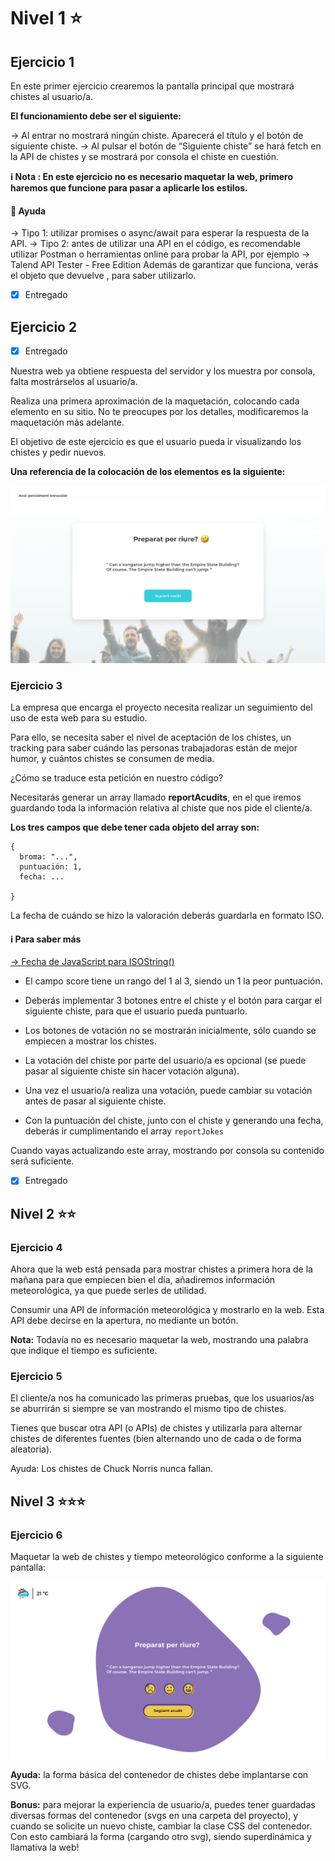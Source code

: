 # Nivel 1 ⭐️

## Ejercicio 1

En este primer ejercicio crearemos la pantalla principal que mostrará chistes al usuario/a.

**El funcionamiento debe ser el siguiente:**

→  Al entrar no mostrará ningún chiste. Aparecerá el título y el botón de siguiente chiste.
→  Al pulsar el botón de “Siguiente chiste” se hará fetch en la API de chistes y se mostrará por consola el chiste en cuestión.

**ℹ️ Nota : En este ejercicio no es necesario maquetar la web, primero haremos que funcione para pasar a aplicarle los estilos.**

#### 🛟 Ayuda

→  Tipo 1: utilizar promises o async/await para esperar la respuesta de la API.
→  Tipo 2: antes de utilizar una API en el código, es recomendable utilizar Postman o herramientas online para probar la API, por ejemplo  -> Talend API Tester - Free Edition Además de garantizar que funciona, verás el objeto que devuelve , para saber utilizarlo.

 - [x] Entregado


##  Ejercicio 2

 - [x] Entregado

Nuestra web ya obtiene respuesta del servidor y los muestra por consola, falta mostrárselos al usuario/a.

Realiza una primera aproximación de la maquetación, colocando cada elemento en su sitio. No te preocupes por los detalles, modificaremos la maquetación más adelante.

El objetivo de este ejercicio es que el usuario pueda ir visualizando los chistes y pedir nuevos.

**Una referencia de la colocación de los elementos es la siguiente:**

![screenshot](assets/img/screenshot.png)


### Ejercicio 3

La empresa que encarga el proyecto necesita realizar un seguimiento del uso de esta web para su estudio.

Para ello, se necesita saber el nivel de aceptación de los chistes, un tracking para saber cuándo las personas trabajadoras están de mejor humor, y cuántos chistes se consumen de media.

¿Cómo se traduce esta petición en nuestro código?

Necesitarás generar un array llamado **reportAcudits**, en el que iremos guardando toda la información relativa al chiste que nos pide el cliente/a.

**Los tres campos que debe tener cada objeto del array son:**

```
{
  broma: "...",
  puntuación: 1,
  fecha: ...

}
```

La fecha de cuándo se hizo la valoración  deberás guardarla en formato ISO.

#### ℹ️  Para saber más
[-> Fecha de JavaScript para ISOString() ](https://www.w3schools.com/Jsref/jsref_toisostring.asp)


- El campo score tiene un rango del 1 al 3, siendo un 1 la peor puntuación. 
  
- Deberás implementar 3 botones entre el chiste y el botón para cargar el siguiente chiste, para que el usuario pueda puntuarlo.

- Los botones de votación no se mostrarán inicialmente, sólo cuando se empiecen a mostrar los chistes.

- La votación del chiste por parte del usuario/a es opcional (se puede pasar al siguiente chiste sin hacer votación alguna).

- Una vez el usuario/a realiza una votación, puede cambiar su votación antes de pasar al siguiente chiste.

- Con la puntuación del chiste, junto con el chiste y generando una fecha, deberás ir cumplimentando el array ```reportJokes ```

Cuando vayas actualizando este array, mostrando por consola su contenido será suficiente.


 - [x] Entregado


## Nivel 2 ⭐️⭐️


### Ejercicio 4

Ahora que la web está pensada para mostrar chistes a primera hora de la mañana para que empiecen bien el día, añadiremos información meteorológica, ya que puede serles de utilidad.

Consumir una API de información meteorológica y mostrarlo en la web. Esta API debe decirse en la apertura, no mediante un botón.

**Nota:** Todavía no es necesario maquetar la web, mostrando una palabra que indique el tiempo es suficiente.



### Ejercicio 5
El cliente/a nos ha comunicado las primeras pruebas, que los usuarios/as se aburrirán si siempre se van mostrando el mismo tipo de chistes.

Tienes que buscar otra API (o APIs) de chistes y utilizarla para alternar chistes de diferentes fuentes (bien alternando uno de cada o de forma aleatoria).

Ayuda: Los chistes de Chuck Norris nunca fallan.


## Nivel 3 ⭐️⭐️⭐️

### Ejercicio 6
Maquetar la web de chistes y tiempo meteorológico conforme a la siguiente pantalla:

![screenshot](assets/img/screenshot2.jpg)


**Ayuda:** la forma básica del contenedor de chistes debe implantarse con SVG.

**Bonus:** para mejorar la experiencia de usuario/a, puedes tener guardadas diversas formas del contenedor (svgs en una carpeta del proyecto), y cuando se solicite un nuevo chiste, cambiar la clase CSS del contenedor. Con esto cambiará la forma (cargando otro svg), siendo superdinámica y llamativa la web!
